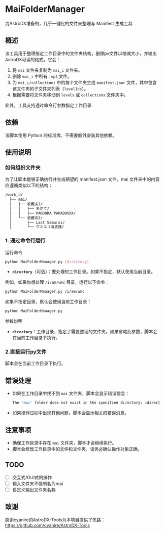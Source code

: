 # MaiFolderManager


 为AstroDX准备的，几乎一键化的文件夹整理与 Manifest 生成工具

## 概述

该工具用于整理指定工作目录中的文件夹结构，删除pv文件以缩减大小，并输出AstroDX可读的格式。它会：
1. 将 `mai` 文件夹复制为 `mai_i` 文件夹。
2. 删除 `mai_i` 中所有 `.mp4` 文件。
3. 为 `mai_i/collections` 中的每个文件夹生成 `manifest.json` 文件，其中包含该文件夹的子文件夹列表（`levelIds`）。
4. 根据需要将文件夹移动到 `levels` 或 `collections` 文件夹中。

此外，工具支持通过命令行参数指定工作目录.

## 依赖

该脚本使用 Python 的标准库，不需要额外安装其他依赖。

## 使用说明

### 如何组织文件夹
为了让脚本能够正确执行并生成期望的 manifest.json 文件，mai 文件夹中的内容应遵循类似以下的结构：
```bash
/work_d/
  ├── mai/
  │   ├── 收藏夹1/
  │   │   ├── 系ぎて/
  │   │   ├── PANDORA PARADOXXX/
  │   └── 收藏夹2/
  │       ├── Last Samurai/
  │       └── ウミユリ海底譚/

```


### 1. 通过命令行运行

运行命令

```bash
python MaiFolderManager.py [directory]
```

- **`directory`**（可选）：要处理的工作目录。如果不指定，默认使用当前目录。
  
例如，如果你想处理 `/i/am/wmc` 目录，运行以下命令：

```bash
python MaiFolderManager.py /i/am/wmc
```

如果不指定目录，默认会使用当前工作目录：

```bash
python MaiFolderManager.py 
```

参数说明

- **`directory`**：工作目录，指定了需要整理的文件夹。如果省略此参数，脚本会在当前工作目录下执行。

### 2.直接运行py文件
脚本会在当前工作目录下执行。

## 错误处理

- 如果在工作目录中找不到 `mai` 文件夹，脚本会显示错误信息：
  
  ```bash
  The 'mai' folder does not exist in the specified directory: <directory>.
  ```

- 如果操作过程中出现其他问题，脚本会显示相关的错误消息。



## 注意事项

- 确保工作目录中存在 `mai` 文件夹，脚本才会继续执行。
- 脚本会修改工作目录中的文件和文件夹，请务必确认操作对象正确。

## TODO
 - [ ] 交互式/GUI式的操作
 - [ ] 输入文件夹不强制名为mai
 - [ ] 自定义输出文件夹名称

## 致谢
感谢cyanire的AstroDX-Tools为本项目提供了思路：
https://github.com/cyanire/AstroDX-Tools